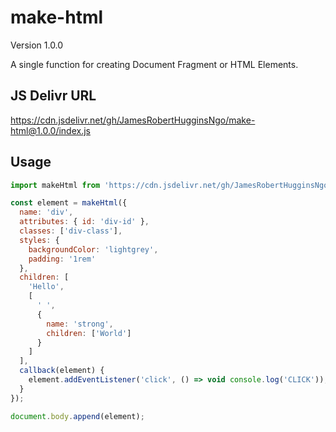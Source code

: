 # make-html

Version 1.0.0

A single function for creating Document Fragment or HTML Elements.

## JS Delivr URL

https://cdn.jsdelivr.net/gh/JamesRobertHugginsNgo/make-html@1.0.0/index.js

## Usage

``` JavaScript
import makeHtml from 'https://cdn.jsdelivr.net/gh/JamesRobertHugginsNgo/make-html@1.0.0/index.js';

const element = makeHtml({
  name: 'div',
  attributes: { id: 'div-id' },
  classes: ['div-class'],
  styles: { 
    backgroundColor: 'lightgrey',
    padding: '1rem'
  },
  children: [
    'Hello',
    [
      ' ',
      {
        name: 'strong',
        children: ['World']
      }
    ]
  ],
  callback(element) {
    element.addEventListener('click', () => void console.log('CLICK'));
  }
});

document.body.append(element);
```
